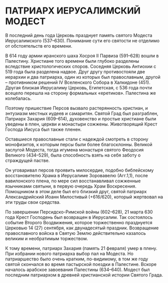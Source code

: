 # ПАТРИАРХ ИЕРУСАЛИМСКИЙ МОДЕСТ

В последний день года Церковь празднует память святого Модеста Иерусалимского (537–630). Понимание сути его святости не отделимо от обстоятельств его времени.

В 614 году армии иранского шаха Хосроя II Парвиза (591–628) вошли в Палестину. Христиане того времени были глубоко разделены вследствие христологических споров. Соседняя Церковь Антиохии с 519 года была разделена надвое. Друг другу противостояли две иерархии и два патриарха, один из которых был православным, другой – противником решений IV Вселенского Собора в Халкидоне (451). Другая близкая Иерусалиму Церковь, Египетская, с 536 года почти всецело перешла на сторону формальных «еретиков». Палестина же колебалась.

Поэтому пришествие Персов вызвало растерянность христиан, и энтузиазм местных иудеев и самаритян. Святой Град был разграблен, Патриарх Захария (609–614), духовенство и простые христиане были уведены в плен, церкви и монастыри сожжены. Животворящий Крест Господа Иисуса был также пленен.

Оставшиеся православные стали с надеждой смотреть в сторону монофизитов, к которым персы были более благосклонны. Великой заслугой Модеста, тогда игумена монастыря святого Феодосия Великого (434–529), была способность взять на себя заботу о страждущей пастве.

Он уговаривал персов проявить милосердие, подобно библейскому восстановителю Храма в Иерусалиме Зоровавелю (Агг.1,1), после вавилонского плена, по мере сил восстанавливал сожженные язычниками святыни, в первую очередь Храм Воскресения. Помощником в этом деле был его близкий друг, святой патриарх Александрийский Иоанн Милостивый (+616/620), который жертвовал на эти труды свои средства.

По завершении Персидско-Римской войны (602–628), 21 марта 630 года Крест Господень был возвращен в Иерусалим. Так состоялось событие Второго Воздвижения, которое торжественно празднуется Церковью 14 (27) сентября, как двунадесятый праздник. Возвращение православного войска в Святую Землю действительно казалось великим и необратимым торжеством.

К тому времени, патриарх Захария (память 21 февраля) умер в плену. При избрании нового патриарха выбор пал на Модеста. Но патриаршество было очень кратким, по-видимому, в том же году святой скончался во время пастырской поездки в Палестине. Вскоре началось арабское завоевания Палестины (634–640). Модест был последним патриархом в древней христианской истории Святого Града.
